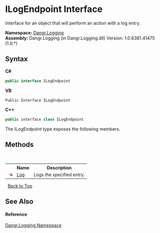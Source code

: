 # ILogEndpoint Interface
 

Interface for an object that will perform an action with a log entry.

**Namespace:**&nbsp;<a href="N_Dangr_Logging">Dangr.Logging</a><br />**Assembly:**&nbsp;Dangr.Logging (in Dangr.Logging.dll) Version: 1.0.6381.41475 (1.0.*)

## Syntax

**C#**<br />
``` C#
public interface ILogEndpoint
```

**VB**<br />
``` VB
Public Interface ILogEndpoint
```

**C++**<br />
``` C++
public interface class ILogEndpoint
```

The ILogEndpoint type exposes the following members.


## Methods
&nbsp;<table><tr><th></th><th>Name</th><th>Description</th></tr><tr><td>![Public method](media/pubmethod.gif "Public method")</td><td><a href="M_Dangr_Logging_ILogEndpoint_Log">Log</a></td><td>
Logs the specified entry.</td></tr></table>&nbsp;
<a href="#ilogendpoint-interface">Back to Top</a>

## See Also


#### Reference
<a href="N_Dangr_Logging">Dangr.Logging Namespace</a><br />